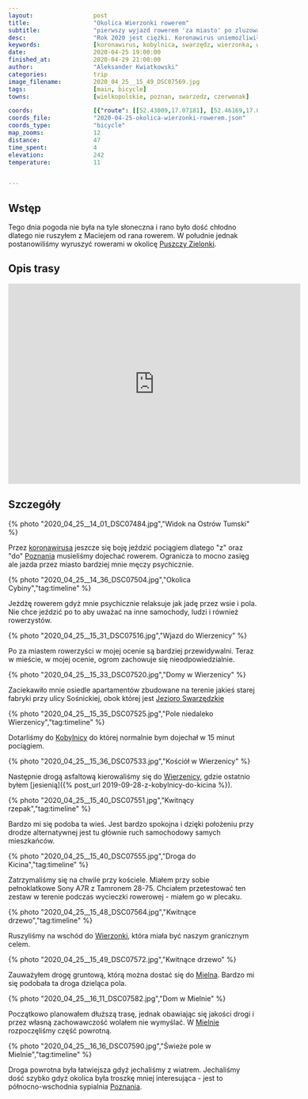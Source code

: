 ```yaml
---
layout:                 post
title:                  "Okolica Wierzonki rowerem"
subtitle:               "pierwszy wyjazd rowerem 'za miasto' po zluzowaniu ograniczeń epidemii koronawirusa"
desc:                   "Rok 2020 jest ciężki. Koronawirus uniemożliwił wyjazd gdziekolwiek. Dopiero od kilku dni obostrzenia zostały zmniejszone i można było legalnie jeździć rowerem."
keywords:               [koronawirus, kobylnica, swarzędz, wierzonka, wierzenica, mielno, puszcza zielonka, wschód]
date:                   2020-04-25 19:00:00
finished_at:            2020-04-29 21:00:00
author:                 "Aleksander Kwiatkowski"
categories:             trip
image_filename:         2020_04_25__15_49_DSC07569.jpg
tags:                   [main, bicycle]
towns:                  [wielkopolskie, poznan, swarzedz, czerwonak]

coords:                 [{"route": [[52.43009,17.07181], [52.46169,17.06787], [52.47800,17.09516], [52.49264,17.06512], [52.44066,16.98238], [52.40978,16.97757]], "type": "bicycle"}]
coords_file:            "2020-04-25-okolica-wierzonki-rowerem.json"
coords_type:            "bicycle"
map_zooms:              12
distance:               47
time_spent:             4
elevation:              242
temperature:            11


---
```


[wiki-puszcza-zielonka]: https://pl.wikipedia.org/wiki/Park_Krajobrazowy_Puszcza_Zielonka
[wiki-wirus]: https://pl.wikipedia.org/wiki/SARS-CoV-2
[wiki-poznan]: https://pl.wikipedia.org/wiki/Pozna%C5%84
[wiki-jezioro-swarzedzki]: https://pl.wikipedia.org/wiki/Jezioro_Swarz%C4%99dzkie
[wiki-kobylnica]: https://pl.wikipedia.org/wiki/Kobylnica_(wojew%C3%B3dztwo_wielkopolskie)
[wiki-wierzenica]: https://pl.wikipedia.org/wiki/Wierzenica
[wiki-wierzonka]: https://pl.wikipedia.org/wiki/Wierzonka
[wiki-mielno]: https://pl.wikipedia.org/wiki/Mielno_(powiat_pozna%C5%84ski)

## Wstęp

Tego dnia pogoda nie była na tyle słoneczna i rano było dość chłodno
dlatego nie ruszyłem z Maciejem od rana rowerem. W południe jednak postanowiliśmy
wyruszyć rowerami w okolicę [Puszczy Zielonki][wiki-puszcza-zielonka].

## Opis trasy

<iframe height='405' width='590' frameborder='0' allowtransparency='true' scrolling='no' src='https://www.strava.com/activities/3351620625/embed/8f5252092673e2a36704e259e26ef9d45ef3557d'></iframe>

## Szczegóły

{% photo "2020_04_25__14_01_DSC07484.jpg","Widok na Ostrów Tumski" %}

Przez [koronawirusa][wiki-wirus] jeszcze się boję jeździć pociągiem dlatego
"z" oraz "do" [Poznania][wiki-poznan] musieliśmy dojechać rowerem. Ogranicza to mocno
zasięg ale jazda przez miasto bardziej mnie męczy psychicznie.

{% photo "2020_04_25__14_36_DSC07504.jpg","Okolica Cybiny","tag:timeline" %}

Jeżdżę rowerem gdyż mnie psychicznie relaksuje jak jadę przez wsie i pola.
Nie chce jeździć po to aby uważać
na inne samochody, ludzi i również rowerzystów.

{% photo "2020_04_25__15_31_DSC07516.jpg","Wjazd do Wierzenicy" %}

Po za miastem rowerzyści
w mojej ocenie są bardziej przewidywalni. Teraz w mieście, w mojej ocenie,
ogrom zachowuje się nieodpowiedzialnie.

{% photo "2020_04_25__15_33_DSC07520.jpg","Domy w Wierzenicy" %}

Zaciekawiło mnie osiedle apartamentów zbudowane na terenie jakieś
starej fabryki przy ulicy Sośnickiej,
obok której jest [Jezioro Swarzędzkie][wiki-jezioro-swarzedzki]

{% photo "2020_04_25__15_35_DSC07525.jpg","Pole niedaleko Wierzenicy","tag:timeline" %}

Dotarliśmy do [Kobylnicy][wiki-kobylnica] do której normalnie bym dojechał w 15 minut
pociągiem.

{% photo "2020_04_25__15_36_DSC07533.jpg","Kościół w Wierzenicy" %}

Następnie drogą asfaltową kierowaliśmy się do [Wierzenicy][wiki-wierzenica],
gdzie ostatnio byłem [jesienią]({% post_url 2019-09-28-z-kobylnicy-do-kicina %}).

{% photo "2020_04_25__15_40_DSC07551.jpg","Kwitnący rzepak","tag:timeline" %}

Bardzo mi się podoba ta wieś. Jest bardzo spokojna i dzięki położeniu
przy drodze alternatywnej jest tu głównie ruch samochodowy samych mieszkańców.

{% photo "2020_04_25__15_40_DSC07555.jpg","Droga do Kicina","tag:timeline" %}

Zatrzymaliśmy się na chwile przy kościele. Miałem przy sobie pełnoklatkowe
Sony A7R z Tamronem 28-75. Chciałem przetestować ten zestaw w terenie
podczas wycieczki rowerowej - miałem go w plecaku.

{% photo "2020_04_25__15_48_DSC07564.jpg","Kwitnące drzewo","tag:timeline" %}

Ruszyliśmy na wschód do [Wierzonki][wiki-wierzonka], która miała być
naszym granicznym celem.

{% photo "2020_04_25__15_49_DSC07572.jpg","Kwitnące drzewo" %}

Zauważyłem drogę gruntową, którą można dostać
się do [Mielna][wiki-mielno]. Bardzo mi się podobała ta droga dzieląca
pola.

{% photo "2020_04_25__16_11_DSC07582.jpg","Dom w Mielnie" %}

Początkowo planowałem dłuższą trasę, jednak obawiając się jakości drogi i
przez własną zachowawczość wolałem nie wymyślać. W [Mielnie][wiki-mielno]
rozpoczęliśmy część powrotną.

{% photo "2020_04_25__16_16_DSC07590.jpg","Świeże pole w Mielnie","tag:timeline" %}

Droga powrotna była łatwiejsza gdyż jechaliśmy z wiatrem.
Jechaliśmy dość szybko gdyż okolica była troszkę mniej interesująca - jest
to północno-wschodnia sypialnia [Poznania][wiki-poznan].
